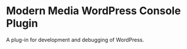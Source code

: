 Modern Media WordPress Console Plugin
===========

A plug-in for development and debugging of WordPress.
